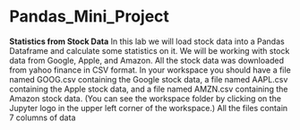 # Pandas_Mini_Project
**Statistics from Stock Data**
In this lab we will load stock data into a Pandas Dataframe and calculate some statistics on it. We will be working with stock data from Google, Apple, and Amazon. All the stock data was downloaded from yahoo finance in CSV format. In your workspace you should have a file named GOOG.csv containing the Google stock data, a file named AAPL.csv containing the Apple stock data, and a file named AMZN.csv containing the Amazon stock data. (You can see the workspace folder by clicking on the Jupyter logo in the upper left corner of the workspace.) All the files contain 7 columns of data
